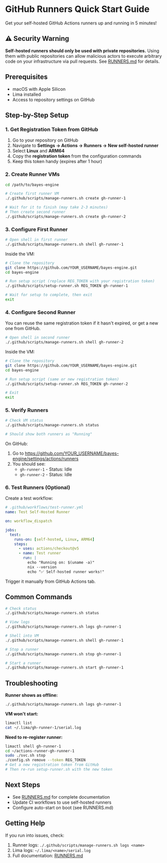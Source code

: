 # GitHub Runners Quick Start Guide

Get your self-hosted GitHub Actions runners up and running in 5 minutes!

## ⚠️ Security Warning

**Self-hosted runners should only be used with private repositories.** Using them with public repositories can allow
malicious actors to execute arbitrary code on your infrastructure via pull requests. See
[RUNNERS.md](.github/RUNNERS.md#security-warning) for details.

## Prerequisites

- macOS with Apple Silicon
- Lima installed
- Access to repository settings on GitHub

## Step-by-Step Setup

### 1. Get Registration Token from GitHub

1. Go to your repository on GitHub
2. Navigate to **Settings → Actions → Runners → New self-hosted runner**
3. Select **Linux** and **ARM64**
4. Copy the **registration token** from the configuration commands
5. Keep this token handy (expires after 1 hour)

### 2. Create Runner VMs

```bash
cd /path/to/bayes-engine

# Create first runner VM
./.github/scripts/manage-runners.sh create gh-runner-1

# Wait for it to finish (may take 2-3 minutes)
# Then create second runner
./.github/scripts/manage-runners.sh create gh-runner-2
```

### 3. Configure First Runner

```bash
# Open shell in first runner
./.github/scripts/manage-runners.sh shell gh-runner-1
```

Inside the VM:

```bash
# Clone the repository
git clone https://github.com/YOUR_USERNAME/bayes-engine.git
cd bayes-engine

# Run setup script (replace REG_TOKEN with your registration token)
./.github/scripts/setup-runner.sh REG_TOKEN gh-runner-1

# Wait for setup to complete, then exit
exit
```

### 4. Configure Second Runner

You can reuse the same registration token if it hasn't expired, or get a new one from GitHub.

```bash
# Open shell in second runner
./.github/scripts/manage-runners.sh shell gh-runner-2
```

Inside the VM:

```bash
# Clone the repository
git clone https://github.com/YOUR_USERNAME/bayes-engine.git
cd bayes-engine

# Run setup script (same or new registration token)
./.github/scripts/setup-runner.sh REG_TOKEN gh-runner-2

# Exit
exit
```

### 5. Verify Runners

```bash
# Check VM status
./.github/scripts/manage-runners.sh status

# Should show both runners as "Running"
```

On GitHub:

1. Go to https://github.com/YOUR_USERNAME/bayes-engine/settings/actions/runners
2. You should see:
   - `gh-runner-1` - Status: Idle
   - `gh-runner-2` - Status: Idle

### 6. Test Runners (Optional)

Create a test workflow:

```yaml
# .github/workflows/test-runner.yml
name: Test Self-Hosted Runner

on: workflow_dispatch

jobs:
  test:
    runs-on: [self-hosted, Linux, ARM64]
    steps:
      - uses: actions/checkout@v5
      - name: Test runner
        run: |
          echo "Running on: $(uname -a)"
          nix --version
          echo "✅ Self-hosted runner works!"
```

Trigger it manually from GitHub Actions tab.

## Common Commands

```bash
# Check status
./.github/scripts/manage-runners.sh status

# View logs
./.github/scripts/manage-runners.sh logs gh-runner-1

# Shell into VM
./.github/scripts/manage-runners.sh shell gh-runner-1

# Stop a runner
./.github/scripts/manage-runners.sh stop gh-runner-1

# Start a runner
./.github/scripts/manage-runners.sh start gh-runner-1
```

## Troubleshooting

**Runner shows as offline:**

```bash
./.github/scripts/manage-runners.sh logs gh-runner-1
```

**VM won't start:**

```bash
limactl list
cat ~/.lima/gh-runner-1/serial.log
```

**Need to re-register runner:**

```bash
limactl shell gh-runner-1
cd ~/actions-runner-gh-runner-1
sudo ./svc.sh stop
./config.sh remove --token REG_TOKEN
# Get a new registration token from GitHub
# Then re-run setup-runner.sh with the new token
```

## Next Steps

- See [RUNNERS.md](.github/RUNNERS.md) for complete documentation
- Update CI workflows to use self-hosted runners
- Configure auto-start on boot (see RUNNERS.md)

## Getting Help

If you run into issues, check:

1. Runner logs: `./.github/scripts/manage-runners.sh logs <name>`
2. Lima logs: `~/.lima/<name>/serial.log`
3. Full documentation: [RUNNERS.md](.github/RUNNERS.md)

